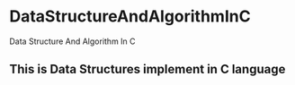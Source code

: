 # DataStructureAndAlgorithmInC
Data Structure And Algorithm In C
## This is Data Structures implement in C language
